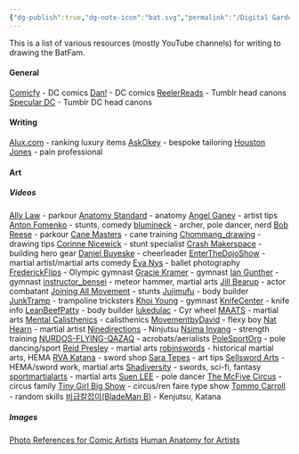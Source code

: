 ```yaml
---
{"dg-publish":true,"dg-note-icon":"bat.svg","permalink":"/Digital Garden/BatFam Ref/","dgPassFrontmatter":true,"noteIcon":"bat.svg"}
---
```



This is a list of various resources (mostly YouTube channels) for writing to drawing the BatFam.
#### General
[Comicfy](https://www.youtube.com/@Comicfy_) - DC comics
[Dan!](https://www.youtube.com/@DanExclaims) - DC comics
[ReelerReads](https://www.youtube.com/@ReelerReads) - Tumblr head canons
[Specular DC](https://www.youtube.com/@SpecularDC) - Tumblr DC head canons

#### Writing
[Alux.com](https://www.youtube.com/@alux) - ranking luxury items
[AskOkey](https://www.youtube.com/@AskOkeyInc) - bespoke tailoring
[Houston Jones](https://www.youtube.com/@HoustonJones) - pain professional

#### Art
##### Videos
[Ally Law](https://www.youtube.com/@AllyLaws) - parkour
[Anatomy Standard](https://www.youtube.com/@anatomystandard) - anatomy
[Angel Ganev](https://www.youtube.com/@AngelGanev) - artist tips
[Anton Fomenko](https://www.youtube.com/@AntonFomenko) - stunts, comedy
[blumineck](https://www.youtube.com/@blumineck) - archer, pole dancer, nerd
[Bob Reese](https://www.youtube.com/@bob_reese) - parkour
[Cane Masters](https://www.youtube.com/@CaneMasters-WalkingCanes) - cane training
[Chommang_drawing](https://www.youtube.com/@Chommang) - drawing tips
[Corinne Nicewick](https://www.youtube.com/@CorinneNicewick) - stunt specialist
[Crash Makerspace](https://www.youtube.com/@CrashMakerspace) - building hero gear
[Daniel Buyeske](https://www.youtube.com/@danielbuyeske) - cheerleader
[EnterTheDojoShow](https://www.youtube.com/@EnterTheDojoShow) - martial artist/martial arts comedy
[Eva Nys](https://www.youtube.com/@Evanysphotography) - ballet photography
[FrederickFlips](https://www.youtube.com/@FrederickFlips) - Olympic gymnast
[Gracie Kramer](https://www.youtube.com/@graciekramer14) - gymnast
[Ian Gunther](https://www.youtube.com/@iangunther) - gymnast
[instructor_bensei](https://www.youtube.com/@instructor_bensei) - meteor hammer, martial arts
[Jill Bearup](https://www.youtube.com/@JillBearup) - actor combatant
[Joining All Movement](https://www.youtube.com/@JoiningAllMovement) - stunts
[Jujimufu](https://www.youtube.com/@jujimufu) - body builder
[JunkTramp](https://www.youtube.com/@JunkTramp) - trampoline tricksters
[Khoi Young](https://www.youtube.com/@Khoi_Young) - gymnast
[KnifeCenter](https://www.youtube.com/@knifecenter) - knife info
[LeanBeefPatty](https://www.youtube.com/@theleanbeefpatty) - body builder
[lukedulac](https://www.youtube.com/@lukedulac) - Cyr wheel
[MAATS](https://www.youtube.com/@MAATigersShadows) - martial arts
[Mental Calisthenics](https://www.youtube.com/@MentalCalisthenics) - calisthenics
[MovementbyDavid](https://www.youtube.com/@MovementbyDavid) - flexy boy
[Nat Hearn](https://www.youtube.com/@nathearn) - martial artist
[Ninedirections](https://www.youtube.com/@Ninedirections) - Ninjutsu
[Nsima Inyang](https://www.youtube.com/@nsimaInyang) - strength training
[NURDOS-FLYING-QAZAQ](https://www.youtube.com/@Flying_QazaQ_YouTobe) - acrobats/aerialists
[PoleSportOrg](https://www.youtube.com/@PoleSportOrg) - pole dancing/sport
[Reid Presley](https://youtube.com/@reidpresley) - martial arts
[robinswords](https://www.youtube.com/@robinswords) - historical martial arts, HEMA
[RVA Katana](https://www.youtube.com/@rvakatana) - sword shop
[Sara Tepes](https://www.youtube.com/@SaraTepes) - art tips
[Sellsword Arts](https://www.youtube.com/@SellswordArts) - HEMA/sword work, martial arts
[Shadiversity](https://www.youtube.com/@shadiversity) - swords, sci-fi, fantasy
[sportmartialarts](https://youtube.com/@sportmartialarts) - martial arts
[Suen LEE](https://www.youtube.com/@suen9920) - pole dancer
[The McFive Circus](https://www.youtube.com/@TheMcFiveCircus) - circus family
[Tiny Girl Big Show](https://www.youtube.com/@tinygirlbigshow) - circus/ren faire type show
[Tommo Carroll](https://www.youtube.com/@TommoCarroll) - random skills
[비급칼잡이(BladeMan B)](https://www.youtube.com/@blademan_b) - Kenjutsu, Katana
##### Images
[Photo References for Comic Artists](https://www.photo-reference-for-comic-artists.com/ )
[Human Anatomy for Artists](https://www.human-anatomy-for-artist.com)